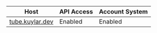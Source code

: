 | Host                                        | API Access | Account System |
| ------------------------------------------- | ---------- | -------------- |
| [tube.kuylar.dev](https://tube.kuylar.dev/) | Enabled    | Enabled        |